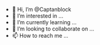 - 👋 Hi, I’m @Captanblock
- 👀 I’m interested in ...
- 🌱 I’m currently learning ...
- 💞️ I’m looking to collaborate on ...
- 📫 How to reach me ...

<!---
Captanblock/Captanblock is a ✨ special ✨ repository because its `README.md` (this file) appears on your GitHub profile.
You can click the Preview link to take a look at your changes.
--->
